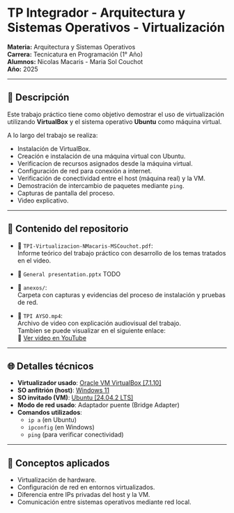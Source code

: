 # TP Integrador - Arquitectura y Sistemas Operativos - Virtualización  
**Materia:** Arquitectura y Sistemas Operativos  
**Carrera:** Tecnicatura en Programación (1° Año)  
**Alumnos:** Nicolas Macaris - Maria Sol Couchot  
**Año:** 2025

---

## 🧾 Descripción

Este trabajo práctico tiene como objetivo demostrar el uso de virtualización utilizando **VirtualBox** y el sistema operativo **Ubuntu** como máquina virtual.

A lo largo del trabajo se realiza:

- Instalación de VirtualBox.
- Creación e instalación de una máquina virtual con Ubuntu.
- Verificacíon de recursos asignados desde la máquina virtual.
- Configuración de red para conexión a internet.
- Verificación de conectividad entre el host (máquina real) y la VM.
- Demostración de intercambio de paquetes mediante `ping`.
- Capturas de pantalla del proceso.
- Video explicativo.

---

## 📁 Contenido del repositorio

- 📄 `TPI-Virtualizacion-NMacaris-MSCouchot.pdf`:  
  Informe teórico del trabajo práctico con desarrollo de los temas tratados en el video.

- 📄 `General presentation.pptx`
  TODO

- 📁 `anexos/`:  
  Carpeta con capturas y evidencias del proceso de instalación y pruebas de red.

- 🎥 `TPI AYSO.mp4`:  
  Archivo de video con explicación audiovisual del trabajo.  
  Tambien se puede visualizar en el siguiente enlace:  
🔗 [Ver video en YouTube](https://youtu.be/Z4w0350qnl4)

---

## 🌐 Detalles técnicos

- **Virtualizador usado**: [Oracle VM VirtualBox [7.1.10]](https://www.virtualbox.org/wiki/Downloads)
- **SO anfitrión (host)**: [Windows 11](https://www.microsoft.com/en-us/windows/get-windows-11)
- **SO invitado (VM)**: [Ubuntu [24.04.2 LTS]](https://discourse.ubuntu.com/t/ubuntu-24-04-lts-noble-numbat-release-notes/39890)
- **Modo de red usado**: Adaptador puente (Bridge Adapter)
- **Comandos utilizados**:
  - `ip a` (en Ubuntu)
  - `ipconfig` (en Windows)
  - `ping` (para verificar conectividad)

---

## 🧠 Conceptos aplicados

- Virtualización de hardware.
- Configuración de red en entornos virtualizados.
- Diferencia entre IPs privadas del host y la VM.
- Comunicación entre sistemas operativos mediante red local.
